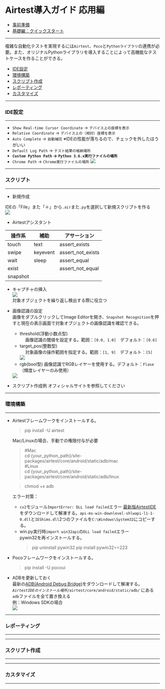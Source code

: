# Airtest導入ガイド 応用編
- [事前準備](https://github.com/saisai-dan-shift/Airtest/tree/master/docs#%E4%BA%8B%E5%89%8D%E6%BA%96%E5%82%99)
- [基礎編：クイックスタート](https://github.com/saisai-dan-shift/Airtest/tree/master/docs#%E3%82%AF%E3%82%A4%E3%83%83%E3%82%AF%E3%82%B9%E3%82%BF%E3%83%BC%E3%83%88)

---
複雑な自動化テストを実現するには`Airtest`、`Poco`と`Pythonライブラリ`の連携が必要。また、オリジナルPythonライブラリを導入することによって高機能なテストケースを作ることができる。
* [IDE設定](https://github.com/saisai-dan-shift/Airtest/blob/master/docs/Advanced.md#ide%E8%A8%AD%E5%AE%9A)
* [環境構築](https://github.com/saisai-dan-shift/Airtest/blob/master/docs/Advanced.md#%E7%92%B0%E5%A2%83%E6%A7%8B%E7%AF%89)
* [スクリプト作成](https://github.com/saisai-dan-shift/Airtest/blob/master/docs/Advanced.md#%E3%82%B9%E3%82%AF%E3%83%AA%E3%83%97%E3%83%88%E4%BD%9C%E6%88%90)
* [レポーティング](https://github.com/saisai-dan-shift/Airtest/blob/master/docs/Advanced.md#%E3%83%AC%E3%83%9D%E3%83%BC%E3%83%86%E3%82%A3%E3%83%B3%E3%82%B0)
* [カスタマイズ](https://github.com/saisai-dan-shift/Airtest/blob/master/docs/Advanced.md#%E3%82%AB%E3%82%B9%E3%82%BF%E3%83%9E%E3%82%A4%E3%82%BA)

---
### IDE設定
---

- `Show Real-time Cursor Coordinate` -> `デバイス上の座標を表示`
- `Relative Coordinate` -> `デバイス上の（相対）座標を表示`
- `Auto Complete` -> `自動補完` ※IDEの性能が落ちるので、チェックを外したほうがいい
- `Default Log Path` -> `テスト結果の格納場所`
- **`Custom Python Path` -> `Python 3.6.x実行ファイルの場所`**
- `Chrome Path` -> `Chrome実行ファイルの場所`
  <img src="https://github.com/saisai-dan-shift/Airtest/blob/master/docs/img/A_Settings.JPG"/>
---
### スクリプト
---
- 新規作成

IDEの「File」また「＋」から`.air`また`.py`を選択して新規スクリプトを作る  
<img src="https://github.com/saisai-dan-shift/Airtest/blob/master/docs/img/A_new.gif"/>

- Airtestアシスタント  

| 操作系 | 補助      | アサーション |
|--------|---------|--------|
|touch	 |text	    |assert_exists    |
|swipe	 |keyevent	|assert_not_exists|
|wait	 |sleep	    |assert_equal     |
|exist	 |	        |assert_not_equal |
|snapshot |	        |                 |

- キャプチャの挿入  
  <img src="https://github.com/saisai-dan-shift/Airtest/blob/master/docs/img/A_insertimg.JPG"/>  
  対象オブジェクトを繰り返し検出する際に役立つ  

- 画像認識の設定  
  画像をダブルクリックしてImage Editorを開き、`Snapshot Recognition`を押すと現在の表示画面で対象オブジェクトの画像認識を確認できる。 
  - threshold(浮動小数点型)  
　  画像認識の閾値を設定する。範囲：`[0.0, 1.0]`　デフォルト：`[0.6]`  
  - target_pos(整数型)  
　  対象画像の操作範囲を指定する。範囲：`[1, 9]`　デフォルト：`[5]`  
    <img src="https://github.com/saisai-dan-shift/Airtest/blob/master/docs/img/A_target_pos.png"/>
  - rgb(bool型)
    画像認識でRGBレイヤーを使用する。デフォルト：`Flase`（輝度レイヤーのみ使用）  
  <img src="https://github.com/saisai-dan-shift/Airtest/blob/master/docs/img/A_ocr_setting.gif"/>  

- スクリプト作成例
オフィシャルサイトを参照してください 

---
### 環境構築
---
- Airtestフレームワークをインストールする。
  >pip install -U airtest

  Mac/Linuxの場合、手動での権限付与が必要
  >#Mac  
  >cd {your_python_path}/site-packages/airtest/core/android/static/adb/mac  
  >#Linux  
  >cd {your_python_path}/site-packages/airtest/core/android/static/adb/linux

  >chmod +x adb
  
  エラー対策：  
    - `cv2`モジュール`ImportError: DLL load failed`エラー 
      [最新版AirtestIDE](http://airtest.netease.com/changelog.html)をダウンロードして解凍する。`api-ms-win-downlevel-shlwapi-l1-1-0.dll`と`IEShims.dll`2つのファイルを`C:\Windows\System32`にコピーする。
    - win.py実行時`import win32api`の`DLL load failed`エラー  
      pywin32を再インストールする。  
      >pip uninstall pywin32
      >pip install pywin32==223


- Pocoフレームワークをインストールする。
  >pip install -U pocoui

- ADBを更新しておく  
  最新の[ADB(Android Debug Bridge)](https://developer.android.com/studio/releases/platform-tools.html)をダウンロードして解凍する。  
  *`AirtestIDEのインストール場所`*`/airtest/core/android/static/adb/` にある`adb`ファイルを全て置き換える  
  例：Windows SDKの場合  
  <img src="https://github.com/saisai-dan-shift/Airtest/blob/master/docs/img/Q_ADB.JPG"/>




---
### レポーティング
---

---
### スクリプト作成
---

---
### カスタマイズ
---